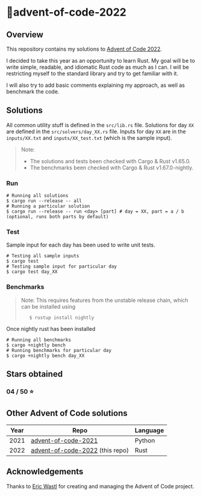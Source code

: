 # :christmas_tree:advent-of-code-2022

## Overview

This repository contains my solutions to [Advent of Code 2022](https://adventofcode.com/2022).

I decided to take this year as an opportunity to learn Rust. My goal will be to write simple, readable, and idiomatic Rust code as much as I can.
I will be restricting myself to the standard library and try to get familiar with it.

I will also try to add basic comments explaining my approach, as well as benchmark the code.

## Solutions

All common utility stuff is defined in the `src/lib.rs` file. Solutions for day `XX` are defined in the `src/solvers/day_XX.rs` file. Inputs
for day `XX` are in the `inputs/XX.txt` and `inputs/XX_test.txt` (which is the sample input).

> Note:
> - The solutions and tests been checked with Cargo & Rust v1.65.0.
> - The benchmarks been checked with Cargo & Rust v1.67.0-nightly.

### Run

```shell
# Running all solutions
$ cargo run --release -- all
# Running a particular solution
$ cargo run --release -- run <day> [part] # day = XX, part = a / b (optional, runs both parts by default)
```

### Test

Sample input for each day has been used to write unit tests.

```shell
# Testing all sample inputs
$ cargo test
# Testing sample input for particular day
$ cargo test day_XX
```

### Benchmarks

> Note: This requires features from the unstable release chain, which can be installed using
> ```shell
>    $ rustup install nightly
> ```

Once nightly rust has been installed
```shell
# Running all benchmarks
$ cargo +nightly bench
# Running benchmarks for particular day
$ cargo +nightly bench day_XX
```

## Stars obtained

### 04 / 50 :star:

## Other Advent of Code solutions

| Year | Repo | Language |
| ---- | ---- | -------- |
| 2021 | [advent-of-code-2021](https://github.com/v-shenoy/advent-of-code-2021) | Python |
| 2022 | [advent-of-code-2022](https://github.com/v-shenoy/advent-of-code-2022) (this repo) | Rust |


## Acknowledgements

Thanks to [Eric Wastl](https://github.com/topaz) for creating and managing the Advent of Code project.
